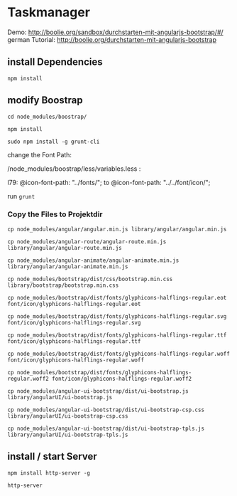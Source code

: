 # Taskmanager
Demo: http://boolie.org/sandbox/durchstarten-mit-angularjs-bootstrap/#/
german Tutorial: http://boolie.org/durchstarten-mit-angularjs-bootstrap

## install Dependencies
`npm install`

## modify Boostrap
`cd node_modules/boostrap/`

`npm install`

`sudo npm install -g grunt-cli`

change the Font Path:

/node_modules/boostrap/less/variables.less :

l79: @icon-font-path:          "../fonts/"; to @icon-font-path:          "../../font/icon/";

run `grunt`

### Copy the Files to Projektdir
`cp node_modules/angular/angular.min.js library/angular/angular.min.js`

`cp node_modules/angular-route/angular-route.min.js library/angular/angular-route.min.js`

`cp node_modules/angular-animate/angular-animate.min.js library/angular/angular-animate.min.js`

`cp node_modules/bootstrap/dist/css/bootstrap.min.css library/bootstrap/bootstrap.min.css`

`cp node_modules/bootstrap/dist/fonts/glyphicons-halflings-regular.eot font/icon/glyphicons-halflings-regular.eot`

`cp node_modules/bootstrap/dist/fonts/glyphicons-halflings-regular.svg font/icon/glyphicons-halflings-regular.svg`

`cp node_modules/bootstrap/dist/fonts/glyphicons-halflings-regular.ttf font/icon/glyphicons-halflings-regular.ttf`

`cp node_modules/bootstrap/dist/fonts/glyphicons-halflings-regular.woff font/icon/glyphicons-halflings-regular.woff`

`cp node_modules/bootstrap/dist/fonts/glyphicons-halflings-regular.woff2 font/icon/glyphicons-halflings-regular.woff2`

`cp node_modules/angular-ui-bootstrap/dist/ui-bootstrap.js library/angularUI/ui-bootstrap.js`

`cp node_modules/angular-ui-bootstrap/dist/ui-bootstrap-csp.css library/angularUI/ui-bootstrap-csp.css`

`cp node_modules/angular-ui-bootstrap/dist/ui-bootstrap-tpls.js library/angularUI/ui-bootstrap-tpls.js`

## install / start Server
`npm install http-server -g`

`http-server`
